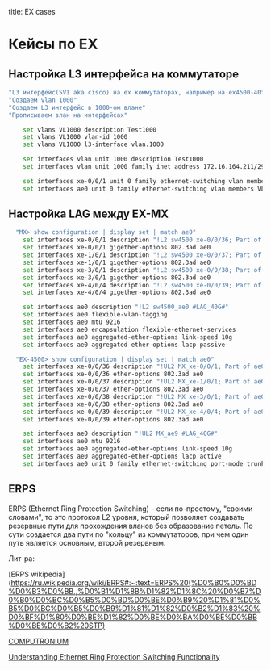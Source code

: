 title: EX cases

# Кейсы по EX

## Настройка L3 интерфейса на коммутаторе

```bash
"L3 интерфейс(SVI aka cisco) на ex коммутаторах, например на ex4500-40f"
"Создаем vlan 1000"
"Создаем L3 интерфейс в 1000-ом влане"
"Прописываем влан на интерфейсах"

    set vlans VL1000 description Test1000
    set vlans VL1000 vlan-id 1000
    set vlans VL1000 l3-interface vlan.1000

    set interfaces vlan unit 1000 description Test1000
    set interfaces vlan unit 1000 family inet address 172.16.164.211/29

    set interfaces xe-0/0/1 unit 0 family ethernet-switching vlan members VL1000
    set interfaces ae0 unit 0 family ethernet-switching vlan members VL1000
```

## Настройка LAG между EX-MX

```bash
  "MX> show configuration | display set | match ae0"         
    set interfaces xe-0/0/1 description "!L2 sw4500 xe-0/0/36; Part of ae0"
    set interfaces xe-0/0/1 gigether-options 802.3ad ae0
    set interfaces xe-1/0/1 description "!L2 sw4500 xe-0/0/37; Part of ae0"
    set interfaces xe-1/0/1 gigether-options 802.3ad ae0
    set interfaces xe-3/0/1 description "!L2 sw4500 xe-0/0/38; Part of ae0"
    set interfaces xe-3/0/1 gigether-options 802.3ad ae0
    set interfaces xe-4/0/4 description "!L2 sw4500 xe-0/0/39; Part of ae0"
    set interfaces xe-4/0/4 gigether-options 802.3ad ae0

    set interfaces ae0 description "!L2 sw4500_ae0 #LAG_40G#"
    set interfaces ae0 flexible-vlan-tagging
    set interfaces ae0 mtu 9216
    set interfaces ae0 encapsulation flexible-ethernet-services
    set interfaces ae0 aggregated-ether-options link-speed 10g
    set interfaces ae0 aggregated-ether-options lacp passive

  "EX-4500> show configuration | display set | match ae0"
    set interfaces xe-0/0/36 description "!UL2 MX_xe-0/0/1; Part of ae0"
    set interfaces xe-0/0/36 ether-options 802.3ad ae0
    set interfaces xe-0/0/37 description "!UL2 MX_xe-1/0/1; Part of ae0"
    set interfaces xe-0/0/37 ether-options 802.3ad ae0
    set interfaces xe-0/0/38 description "!UL2 MX_xe-3/0/1; Part of ae0"
    set interfaces xe-0/0/38 ether-options 802.3ad ae0
    set interfaces xe-0/0/39 description "!UL2 MX_xe-4/0/4; Part of ae0"
    set interfaces xe-0/0/39 ether-options 802.3ad ae0

    set interfaces ae0 description "!UL2 MX_ae9 #LAG_40G#"
    set interfaces ae0 mtu 9216
    set interfaces ae0 aggregated-ether-options link-speed 10g
    set interfaces ae0 aggregated-ether-options lacp active
    set interfaces ae0 unit 0 family ethernet-switching port-mode trunk
```

## ERPS 

ERPS (Ethernet Ring Protection Switching) - если по-простому, "своими словами", то это протокол L2 уровня, который позволяет создавать резервные пути для прохождения вланов без образование петель. 
По сути создается два пути по "кольцу" из коммутаторов, при чем один путь является основным, второй резервным.



Лит-ра:

[ERPS wikipedia](https://ru.wikipedia.org/wiki/ERPS#:~:text=ERPS%20(%D0%B0%D0%BD%D0%B3%D0%BB.,%D0%B1%D1%8B%D1%82%D1%8C%20%D0%B7%D0%B0%D0%BC%D0%B5%D0%BD%D0%BE%D0%B9%20%D1%81%D0%B5%D0%BC%D0%B5%D0%B9%D1%81%D1%82%D0%B2%D1%83%20%D0%BF%D1%80%D0%BE%D1%82%D0%BE%D0%BA%D0%BE%D0%BB%D0%BE%D0%B2%20STP)

[COMPUTRONIUM](http://1921680255.blogspot.com/2019/10/erps.html)

[Understanding Ethernet Ring Protection Switching Functionality](https://www.juniper.net/documentation/us/en/software/junos/high-availability/topics/concept/interfaces-understanding-ethernet-ring-protection-switching-functionality.html)